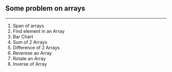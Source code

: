 ## Some problem on arrays
---
1. Span of arrays
2. Find element in an Array
3. Bar Chart
4. Sum of 2 Arrays
5. Difference of 2 Arrays
6. Reverese an Array
7. Rotate an Array
8. Inverse of Array
